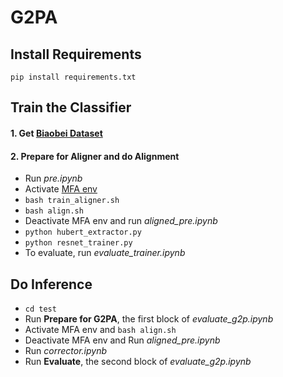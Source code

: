 
# G2PA

## Install Requirements

`pip install requirements.txt`

## Train the Classifier

#### 1. Get [Biaobei Dataset](https://www.data-baker.com/open_source.html)

#### 2. Prepare for Aligner and do Alignment

- Run *pre.ipynb*
- Activate [MFA env](https://montreal-forced-aligner.readthedocs.io/en/latest/installation.html)
- `bash train_aligner.sh`
- `bash align.sh`
- Deactivate MFA env and run *aligned_pre.ipynb*
- `python hubert_extractor.py`
- `python resnet_trainer.py`
- To evaluate, run *evaluate_trainer.ipynb*


## Do Inference

- `cd test`
- Run **Prepare for G2PA**, the first block of *evaluate_g2p.ipynb*
- Activate MFA env and `bash align.sh`
- Deactivate MFA env and Run *aligned_pre.ipynb*
- Run *corrector.ipynb*
- Run **Evaluate**, the second block of *evaluate_g2p.ipynb*
